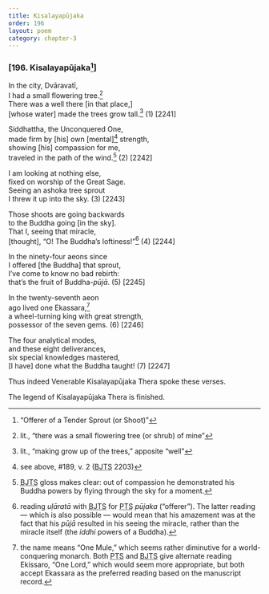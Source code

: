 ```yaml
---
title: Kisalayapūjaka
order: 196
layout: poem
category: chapter-3
---
```


### \[196. Kisalayapūjaka[^1]\]

In the city, Dvāravatī,  
I had a small flowering tree.[^2]  
There was a well there \[in that place,\]  
\[whose water\] made the trees grow tall.[^3] (1) \[2241\]

Siddhattha, the Unconquered One,  
made firm by \[his\] own \[mental\][^4] strength,  
showing \[his\] compassion for me,  
traveled in the path of the wind.[^5] (2) \[2242\]

I am looking at nothing else,  
fixed on worship of the Great Sage.  
Seeing an ashoka tree sprout  
I threw it up into the sky. (3) \[2243\]

Those shoots are going backwards  
to the Buddha going \[in the sky\].  
That I, seeing that miracle,  
\[thought\], “O! The Buddha’s loftiness!”[^6] (4) \[2244\]

In the ninety-four aeons since  
I offered \[the Buddha\] that sprout,  
I’ve come to know no bad rebirth:  
that’s the fruit of Buddha-*pūjā*. (5) \[2245\]

In the twenty-seventh aeon  
ago lived one Ekassara,[^7]  
a wheel-turning king with great strength,  
possessor of the seven gems. (6) \[2246\]

The four analytical modes,  
and these eight deliverances,  
six special knowledges mastered,  
\[I have\] done what the Buddha taught! (7) \[2247\]

Thus indeed Venerable Kisalayapūjaka Thera spoke these verses.

The legend of Kisalayapūjaka Thera is finished.

[^1]: “Offerer of a Tender Sprout (or Shoot)”

[^2]: lit., “there was a small flowering tree (or shrub) of mine”

[^3]: lit., “making grow up of the trees,” apposite “well”

[^4]: see above, \#189, v. 2 (<abbr title="Buddha Jayanthi Tripitaka Series">BJTS</abbr> 2203)

[^5]: <abbr title="Buddha Jayanthi Tripitaka Series">BJTS</abbr> gloss makes clear: out of compassion he demonstrated his Buddha powers by flying through the sky for a moment.

[^6]: reading *uḷāratā* with <abbr title="Buddha Jayanthi Tripitaka Series">BJTS</abbr> for <abbr title="Pali Text Society">PTS</abbr> *pūjaka* (“offerer”). The latter reading — which is also possible — would mean that his amazement was at the fact that his *pūjā* resulted in his seeing the miracle, rather than the miracle itself (the *iddhi* powers of a Buddha).

[^7]: the name means “One Mule,” which seems rather diminutive for a world-conquering monarch. Both <abbr title="Pali Text Society">PTS</abbr> and <abbr title="Buddha Jayanthi Tripitaka Series">BJTS</abbr> give alternate reading Ekissaro, “One Lord,” which would seem more appropriate, but both accept Ekassara as the preferred reading based on the manuscript record.
